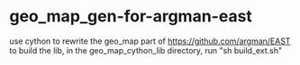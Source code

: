 # geo_map_gen-for-argman-east
use cython to rewrite the geo_map part of https://github.com/argman/EAST
to build the lib, in the geo_map_cython_lib directory, run "sh build_ext.sh"
